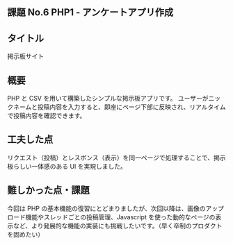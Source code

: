 ## 課題 No.6 PHP1 - アンケートアプリ作成

## タイトル

掲示板サイト

## 概要

PHP と CSV を用いて構築したシンプルな掲示板アプリです。
ユーザーがニックネームと投稿内容を入力すると、即座にページ下部に反映され、リアルタイムで投稿内容を確認できます。

## 工夫した点

リクエスト（投稿）とレスポンス（表示）を同一ページで処理することで、掲示板らしい一体感のある UI を実現しました。

## 難しかった点・課題

今回は PHP の基本機能の復習にとどまりましたが、次回以降は、画像のアップロード機能やスレッドごとの投稿管理、Javascript を使った動的なページの表示など、より発展的な機能の実装にも挑戦したいです。（早く卒制のプロダクトを固めたい）
